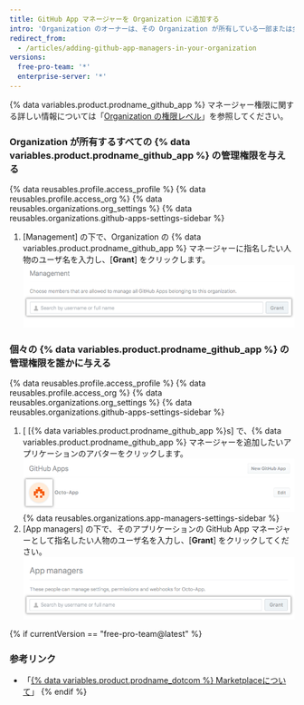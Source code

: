 ```yaml
---
title: GitHub App マネージャーを Organization に追加する
intro: 'Organization のオーナーは、その Organization が所有している一部または全部の {% data variables.product.prodname_github_app %} を管理する機能をユーザに付与できます。'
redirect_from:
  - /articles/adding-github-app-managers-in-your-organization
versions:
  free-pro-team: '*'
  enterprise-server: '*'
---
```


{% data variables.product.prodname_github_app %} マネージャー権限に関する詳しい情報については「[Organization の権限レベル](/articles/permission-levels-for-an-organization#github-app-managers)」を参照してください。

### Organization が所有するすべての {% data variables.product.prodname_github_app %} の管理権限を与える

{% data reusables.profile.access_profile %}
{% data reusables.profile.access_org %}
{% data reusables.organizations.org_settings %}
{% data reusables.organizations.github-apps-settings-sidebar %}
1. [Management] の下で、Organization の {% data variables.product.prodname_github_app %} マネージャーに指名したい人物のユーザ名を入力し、[**Grant**] をクリックします。 ![{% data variables.product.prodname_github_app %} マネージャーを追加](/assets/images/help/organizations/add-github-app-manager.png)

### 個々の {% data variables.product.prodname_github_app %} の管理権限を誰かに与える

{% data reusables.profile.access_profile %}
{% data reusables.profile.access_org %}
{% data reusables.organizations.org_settings %}
{% data reusables.organizations.github-apps-settings-sidebar %}
1. [
[{% data variables.product.prodname_github_app %}s] で、{% data variables.product.prodname_github_app %} マネージャーを追加したいアプリケーションのアバターをクリックします。
![{% data variables.product.prodname_github_app %} を選択](/assets/images/help/organizations/select-github-app.png)
{% data reusables.organizations.app-managers-settings-sidebar %}
1. [App managers] の下で、そのアプリケーションの GitHub App マネージャーとして指名したい人物のユーザ名を入力し、[**Grant**] をクリックしてください。 ![特定のアプリケーションに {% data variables.product.prodname_github_app %} マネージャーを追加](/assets/images/help/organizations/add-github-app-manager-for-app.png)

{% if currentVersion == "free-pro-team@latest" %}
### 参考リンク

- 「[{% data variables.product.prodname_dotcom %} Marketplaceについて](/articles/about-github-marketplace/)」
{% endif %}
